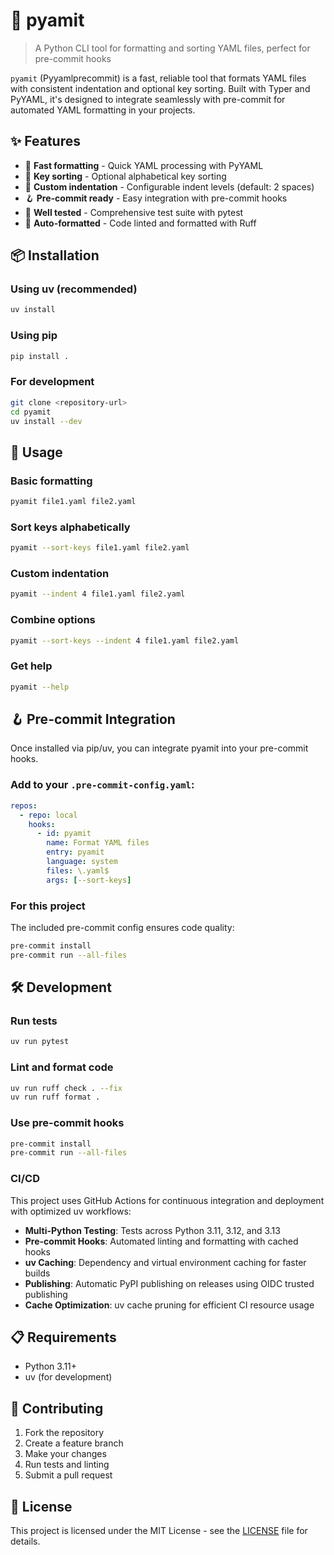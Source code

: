 # 🔧 pyamit

> A Python CLI tool for formatting and sorting YAML files, perfect for pre-commit hooks

`pyamit` (Pyyamlprecommit) is a fast, reliable tool that formats YAML files with consistent indentation and optional key sorting. Built with Typer and PyYAML, it's designed to integrate seamlessly with pre-commit for automated YAML formatting in your projects.

## ✨ Features

- 🚀 **Fast formatting** - Quick YAML processing with PyYAML
- 🔢 **Key sorting** - Optional alphabetical key sorting
- 📏 **Custom indentation** - Configurable indent levels (default: 2 spaces)
- 🪝 **Pre-commit ready** - Easy integration with pre-commit hooks
- 🧪 **Well tested** - Comprehensive test suite with pytest
- 🎨 **Auto-formatted** - Code linted and formatted with Ruff

## 📦 Installation

### Using uv (recommended)

```bash
uv install
```

### Using pip

```bash
pip install .
```

### For development

```bash
git clone <repository-url>
cd pyamit
uv install --dev
```

## 🚀 Usage

### Basic formatting

```bash
pyamit file1.yaml file2.yaml
```

### Sort keys alphabetically

```bash
pyamit --sort-keys file1.yaml file2.yaml
```

### Custom indentation

```bash
pyamit --indent 4 file1.yaml file2.yaml
```

### Combine options

```bash
pyamit --sort-keys --indent 4 file1.yaml file2.yaml
```

### Get help

```bash
pyamit --help
```

## 🪝 Pre-commit Integration

Once installed via pip/uv, you can integrate pyamit into your pre-commit hooks.

### Add to your `.pre-commit-config.yaml`:

```yaml
repos:
  - repo: local
    hooks:
      - id: pyamit
        name: Format YAML files
        entry: pyamit
        language: system
        files: \.yaml$
        args: [--sort-keys]
```

### For this project

The included pre-commit config ensures code quality:

```bash
pre-commit install
pre-commit run --all-files
```

## 🛠️ Development

### Run tests

```bash
uv run pytest
```

### Lint and format code

```bash
uv run ruff check . --fix
uv run ruff format .
```

### Use pre-commit hooks

```bash
pre-commit install
pre-commit run --all-files
```

### CI/CD

This project uses GitHub Actions for continuous integration and deployment with optimized uv workflows:

- **Multi-Python Testing**: Tests across Python 3.11, 3.12, and 3.13
- **Pre-commit Hooks**: Automated linting and formatting with cached hooks
- **uv Caching**: Dependency and virtual environment caching for faster builds
- **Publishing**: Automatic PyPI publishing on releases using OIDC trusted publishing
- **Cache Optimization**: uv cache pruning for efficient CI resource usage

## 📋 Requirements

- Python 3.11+
- uv (for development)

## 🤝 Contributing

1. Fork the repository
2. Create a feature branch
3. Make your changes
4. Run tests and linting
5. Submit a pull request

## 📄 License

This project is licensed under the MIT License - see the [LICENSE](LICENSE) file for details.
